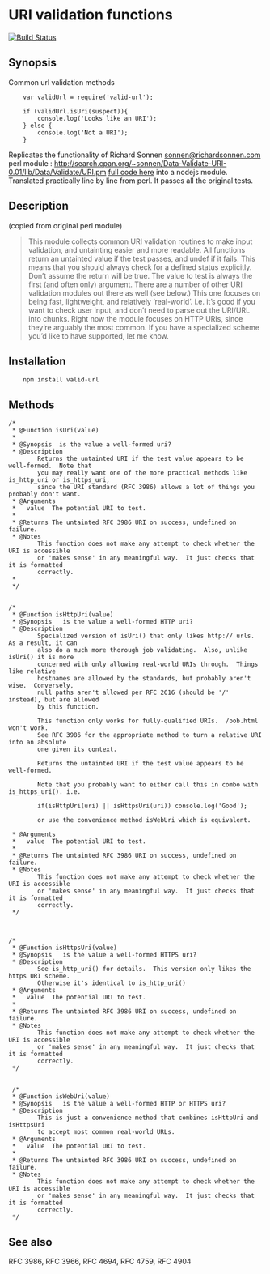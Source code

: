 URI validation functions
========================

[![Build Status](https://travis-ci.org/ogt/valid-url.png)](https://travis-ci.org/ogt/valid-url)

Synopsis
--------

Common url validation methods

        var validUrl = require('valid-url');
      
        if (validUrl.isUri(suspect)){
            console.log('Looks like an URI');
        } else {
            console.log('Not a URI');
        }

Replicates the functionality of Richard Sonnen <a href="mailto:sonnen@richardsonnen.com" class="email">sonnen@richardsonnen.com</a> perl module : http://search.cpan.org/~sonnen/Data-Validate-URI-0.01/lib/Data/Validate/URI.pm [full code here](http://anonscm.debian.org/gitweb/?p=users/dom/libdata-validate-uri-perl.git) into a nodejs module. Translated practically line by line from perl. It passes all the original tests.

Description
-----------

(copied from original perl module)

> This module collects common URI validation routines to make input validation, and untainting easier and more readable. All functions return an untainted value if the test passes, and undef if it fails. This means that you should always check for a defined status explicitly. Don’t assume the return will be true. The value to test is always the first (and often only) argument. There are a number of other URI validation modules out there as well (see below.) This one focuses on being fast, lightweight, and relatively ‘real-world’. i.e. it’s good if you want to check user input, and don’t need to parse out the URI/URL into chunks. Right now the module focuses on HTTP URIs, since they’re arguably the most common. If you have a specialized scheme you’d like to have supported, let me know.

Installation
------------

        npm install valid-url

Methods
-------

    /*
     * @Function isUri(value)
     *
     * @Synopsis  is the value a well-formed uri?
     * @Description  
            Returns the untainted URI if the test value appears to be well-formed.  Note that
            you may really want one of the more practical methods like is_http_uri or is_https_uri,
            since the URI standard (RFC 3986) allows a lot of things you probably don't want.
     * @Arguments 
     *   value  The potential URI to test.
     *
     * @Returns The untainted RFC 3986 URI on success, undefined on failure.
     * @Notes 
            This function does not make any attempt to check whether the URI is accessible
            or 'makes sense' in any meaningful way.  It just checks that it is formatted
            correctly.
     *
     */


    /*
     * @Function isHttpUri(value)
     * @Synopsis   is the value a well-formed HTTP uri?
     * @Description  
            Specialized version of isUri() that only likes http:// urls.  As a result, it can
            also do a much more thorough job validating.  Also, unlike isUri() it is more
            concerned with only allowing real-world URIs through.  Things like relative
            hostnames are allowed by the standards, but probably aren't wise.  Conversely,
            null paths aren't allowed per RFC 2616 (should be '/' instead), but are allowed
            by this function.
            
            This function only works for fully-qualified URIs.  /bob.html won't work.  
            See RFC 3986 for the appropriate method to turn a relative URI into an absolute 
            one given its context.
            
            Returns the untainted URI if the test value appears to be well-formed.
            
            Note that you probably want to either call this in combo with is_https_uri(). i.e.
            
            if(isHttpUri(uri) || isHttpsUri(uri)) console.log('Good');
            
            or use the convenience method isWebUri which is equivalent.

     * @Arguments 
     *   value  The potential URI to test.
     *
     * @Returns The untainted RFC 3986 URI on success, undefined on failure.
     * @Notes 
            This function does not make any attempt to check whether the URI is accessible
            or 'makes sense' in any meaningful way.  It just checks that it is formatted
            correctly.
     */
     


    /*
     * @Function isHttpsUri(value)
     * @Synopsis   is the value a well-formed HTTPS uri?
     * @Description  
            See is_http_uri() for details.  This version only likes the https URI scheme.
            Otherwise it's identical to is_http_uri()
     * @Arguments 
     *   value  The potential URI to test.
     *
     * @Returns The untainted RFC 3986 URI on success, undefined on failure.
     * @Notes 
            This function does not make any attempt to check whether the URI is accessible
            or 'makes sense' in any meaningful way.  It just checks that it is formatted
            correctly.
     */
     
     
     /*
     * @Function isWebUri(value)
     * @Synopsis   is the value a well-formed HTTP or HTTPS uri?
     * @Description  
            This is just a convenience method that combines isHttpUri and isHttpsUri
            to accept most common real-world URLs.
     * @Arguments 
     *   value  The potential URI to test.
     *
     * @Returns The untainted RFC 3986 URI on success, undefined on failure.
     * @Notes 
            This function does not make any attempt to check whether the URI is accessible
            or 'makes sense' in any meaningful way.  It just checks that it is formatted
            correctly.
     */
     

See also
--------

RFC 3986, RFC 3966, RFC 4694, RFC 4759, RFC 4904

